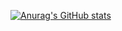 [![Anurag's GitHub stats](https://github-readme-stats.vercel.app/api?username=konstantin389)](https://github.com/anuraghazra/github-readme-stats)
